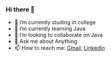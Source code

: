 ### Hi there 👋


<!--- 🤔 I’m looking for help with ...
- 😄 Pronouns: She/her-->
- 🔭 I’m currently studing in college
- 🌱 I’m currently learning Java
- 👯 I’m looking to collaborate on Java
- 💬 Ask me about Anything
- 📫 How to reach me: [Gmail](nisthaagarwal8@gmail.com), 
                      [LinkedIn](https://www.linkedin.com/in/nistha-agarwal-a40674158/)
<!--- ⚡ Fun fact: ...-->

